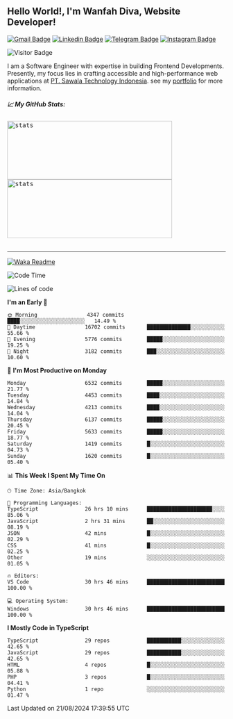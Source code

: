 ## Hello World!, I'm Wanfah Diva, Website Developer!

[![Gmail Badge](https://img.shields.io/badge/-Gmail-white?style=plastic&logo=Gmail&link=mailto:aditputrafirmansyah@gmail.com)](mailto:wanfahdivaa@gmail.com)
[![Linkedin Badge](https://img.shields.io/badge/-LinkedIn-blue?style=plastic&logo=Linkedin&link=https://www.linkedin.com/in/aditputrafirmansyah/)](https://www.linkedin.com/in/wanfahdiva/)
[![Telegram Badge](https://img.shields.io/badge/-Telegram-blue?style=plastic&logo=telegram&link=https://t.me/Adithya_13)](https://t.me/wanfahdiva)
[![Instagram Badge](https://img.shields.io/badge/-Instagram-white?style=plastic&logo=instagram&link=https://www.instagram.com/adithya_firmansyahputra/)](https://www.instagram.com/wnfhdva/)

![Visitor Badge](https://visitor-badge.laobi.icu/badge?page_id=wanfahdiva.wanfahdiva)

<p>
I am a Software Engineer with expertise in building Frontend Developments.
Presently, my focus lies in crafting accessible and high-performance web applications at  <a href="https://sawala/tech" target="_blank">PT. Sawala Technology Indonesia</a>. see my <a href="https://wanfahdiva.me" target="_blank">portfolio</a> for more information.
</p>

<h5 align="left">
  
📈 **My GitHub Stats:**

</h5>

<div align="left">
<kbd>
    <img height="135em" width="380em" alt="stats" src="https://github-readme-streak-stats.herokuapp.com?user=wanfahdiva&theme=tokyonight_duo&hide_border=true&dates=27DDC9" />
</kbd>
<kbd>
    <img height="135em" width="380em" alt="stats" src="https://github-readme-activity-graph.vercel.app/graph?username=wanfahdiva&theme=react&hide_title=true"></kbd>
</div>

<br />

---

[![Waka Readme](https://github.com/wanfahdiva/wanfahdiva/actions/workflows/waka.yml/badge.svg)](https://github.com/wanfahdiva/wanfahdiva/actions/workflows/waka.yml)

<!--START_SECTION:waka-->
![Code Time](http://img.shields.io/badge/Code%20Time-925%20hrs%2057%20mins-blue)

![Lines of code](https://img.shields.io/badge/From%20Hello%20World%20I%27ve%20Written-19.1%20million%20lines%20of%20code-blue)

**I'm an Early 🐤** 

```text
🌞 Morning                4347 commits        ████░░░░░░░░░░░░░░░░░░░░░   14.49 % 
🌆 Daytime                16702 commits       ██████████████░░░░░░░░░░░   55.66 % 
🌃 Evening                5776 commits        █████░░░░░░░░░░░░░░░░░░░░   19.25 % 
🌙 Night                  3182 commits        ███░░░░░░░░░░░░░░░░░░░░░░   10.60 % 
```
📅 **I'm Most Productive on Monday** 

```text
Monday                   6532 commits        █████░░░░░░░░░░░░░░░░░░░░   21.77 % 
Tuesday                  4453 commits        ████░░░░░░░░░░░░░░░░░░░░░   14.84 % 
Wednesday                4213 commits        ████░░░░░░░░░░░░░░░░░░░░░   14.04 % 
Thursday                 6137 commits        █████░░░░░░░░░░░░░░░░░░░░   20.45 % 
Friday                   5633 commits        █████░░░░░░░░░░░░░░░░░░░░   18.77 % 
Saturday                 1419 commits        █░░░░░░░░░░░░░░░░░░░░░░░░   04.73 % 
Sunday                   1620 commits        █░░░░░░░░░░░░░░░░░░░░░░░░   05.40 % 
```


📊 **This Week I Spent My Time On** 

```text
🕑︎ Time Zone: Asia/Bangkok

💬 Programming Languages: 
TypeScript               26 hrs 10 mins      █████████████████████░░░░   85.06 % 
JavaScript               2 hrs 31 mins       ██░░░░░░░░░░░░░░░░░░░░░░░   08.19 % 
JSON                     42 mins             █░░░░░░░░░░░░░░░░░░░░░░░░   02.29 % 
CSS                      41 mins             █░░░░░░░░░░░░░░░░░░░░░░░░   02.25 % 
Other                    19 mins             ░░░░░░░░░░░░░░░░░░░░░░░░░   01.05 % 

🔥 Editors: 
VS Code                  30 hrs 46 mins      █████████████████████████   100.00 % 

💻 Operating System: 
Windows                  30 hrs 46 mins      █████████████████████████   100.00 % 
```

**I Mostly Code in TypeScript** 

```text
TypeScript               29 repos            ███████████░░░░░░░░░░░░░░   42.65 % 
JavaScript               29 repos            ███████████░░░░░░░░░░░░░░   42.65 % 
HTML                     4 repos             █░░░░░░░░░░░░░░░░░░░░░░░░   05.88 % 
PHP                      3 repos             █░░░░░░░░░░░░░░░░░░░░░░░░   04.41 % 
Python                   1 repo              ░░░░░░░░░░░░░░░░░░░░░░░░░   01.47 % 
```




 Last Updated on 21/08/2024 17:39:55 UTC
<!--END_SECTION:waka-->

